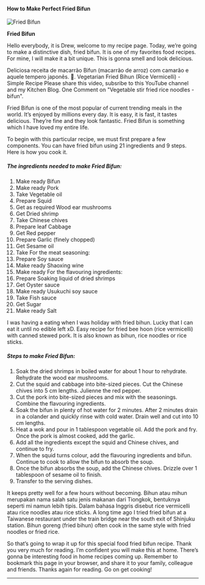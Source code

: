             

#### How to Make Perfect Fried Bifun

![Fried Bifun](https://img-global.cpcdn.com/recipes/6543626956963840/751x532cq70/fried-bifun-recipe-main-photo.jpg)

**Fried Bifun**

Hello everybody, it is Drew, welcome to my recipe page. Today, we’re going to make a distinctive dish, fried bifun. It is one of my favorites food recipes. For mine, I will make it a bit unique. This is gonna smell and look delicious.

Deliciosa receita de macarrão Bifun (macarrão de arroz) com camarão e aquele tempero japonês. 🥗. Vegetarian Fried Bihun (Rice Vermicelli) - Simple Recipe Please share this video, subsribe to this YouTube channel and my Kitchen Blog. One Comment on "Vegetable stir fried rice noodles - bifun".

Fried Bifun is one of the most popular of current trending meals in the world. It’s enjoyed by millions every day. It is easy, it is fast, it tastes delicious. They’re fine and they look fantastic. Fried Bifun is something which I have loved my entire life.

To begin with this particular recipe, we must first prepare a few components. You can have fried bifun using 21 ingredients and 9 steps. Here is how you cook it.

##### The ingredients needed to make Fried Bifun:

1.  Make ready Bifun
2.  Make ready Pork
3.  Take Vegetable oil
4.  Prepare Squid
5.  Get as required Wood ear mushrooms
6.  Get Dried shrimp
7.  Take Chinese chives
8.  Prepare leaf Cabbage
9.  Get Red pepper
10.  Prepare Garlic (finely chopped)
11.  Get Sesame oil
12.  Take For the meat seasoning:
13.  Prepare Soy sauce
14.  Make ready Shaoxing wine
15.  Make ready For the flavouring ingredients:
16.  Prepare Soaking liquid of dried shrimps
17.  Get Oyster sauce
18.  Make ready Usukuchi soy sauce
19.  Take Fish sauce
20.  Get Sugar
21.  Make ready Salt

I was having a eating when I was holiday with fried bihun. Lucky that I can eat it until no edible left xD. Easy recipe for fried bee hoon (rice vermicelli) with canned stewed pork. It is also known as bihun, rice noodles or rice sticks.

##### Steps to make Fried Bifun:

1.  Soak the dried shrimps in boiled water for about 1 hour to rehydrate. Rehydrate the wood ear mushrooms.
2.  Cut the squid and cabbage into bite-sized pieces. Cut the Chinese chives into 5 cm lengths. Julienne the red pepper.
3.  Cut the pork into bite-sized pieces and mix with the seasonings. Combine the flavouring ingredients.
4.  Soak the bifun in plenty of hot water for 2 minutes. After 2 minutes drain in a colander and quickly rinse with cold water. Drain well and cut into 10 cm lengths.
5.  Heat a wok and pour in 1 tablespoon vegetable oil. Add the pork and fry. Once the pork is almost cooked, add the garlic.
6.  Add all the ingredients except the squid and Chinese chives, and continue to fry.
7.  When the squid turns colour, add the flavouring ingredients and bifun. Continue to cook to allow the bifun to absorb the soup.
8.  Once the bifun absorbs the soup, add the Chinese chives. Drizzle over 1 tablespoon of sesame oil to finish.
9.  Transfer to the serving dishes.

It keeps pretty well for a few hours without becoming. Bihun atau mihun merupakan nama salah satu jenis makanan dari Tiongkok, bentuknya seperti mi namun lebih tipis. Dalam bahasa Inggris disebut rice vermicelli atau rice noodles atau rice sticks. A long time ago I tried fried bifun at a Taiwanese restaurant under the train bridge near the south exit of Shinjuku station. Bihun goreng (fried bihun) often cook in the same style with fried noodles or fried rice.

So that’s going to wrap it up for this special food fried bifun recipe. Thank you very much for reading. I’m confident you will make this at home. There’s gonna be interesting food in home recipes coming up. Remember to bookmark this page in your browser, and share it to your family, colleague and friends. Thanks again for reading. Go on get cooking!

* * *